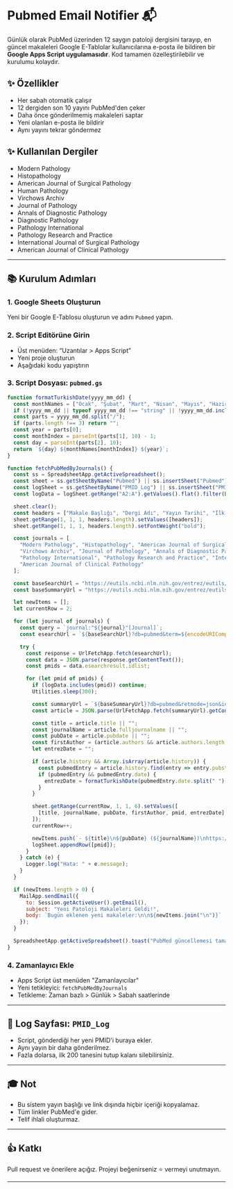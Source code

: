 # Pubmed Email Notifier 📬

Günlük olarak PubMed üzerinden 12 saygın patoloji dergisini tarayıp, en güncel makaleleri Google E-Tablolar kullanıcılarına e-posta ile bildiren bir **Google Apps Script uygulamasıdır**. Kod tamamen özelleştirilebilir ve kurulumu kolaydır.

## ✨ Özellikler
- Her sabah otomatik çalışır
- 12 dergiden son 10 yayını PubMed'den çeker
- Daha önce gönderilmemiş makaleleri saptar
- Yeni olanları e-posta ile bildirir
- Aynı yayını tekrar göndermez

## ✨ Kullanılan Dergiler
- Modern Pathology  
- Histopathology  
- American Journal of Surgical Pathology  
- Human Pathology  
- Virchows Archiv  
- Journal of Pathology  
- Annals of Diagnostic Pathology  
- Diagnostic Pathology  
- Pathology International  
- Pathology Research and Practice  
- International Journal of Surgical Pathology  
- American Journal of Clinical Pathology  

---

## 📚 Kurulum Adımları

### 1. Google Sheets Oluşturun
Yeni bir Google E-Tablosu oluşturun ve adını `Pubmed` yapın.

### 2. Script Editörüne Girin
- Üst menüden: “Uzantılar > Apps Script”
- Yeni proje oluşturun
- Aşağıdaki kodu yapıştırın

### 3. Script Dosyası: `pubmed.gs`

```javascript
function formatTurkishDate(yyyy_mm_dd) {
  const monthNames = ["Ocak", "Şubat", "Mart", "Nisan", "Mayıs", "Haziran", "Temmuz", "Ağustos", "Eylül", "Ekim", "Kasım", "Aralık"];
  if (!yyyy_mm_dd || typeof yyyy_mm_dd !== "string" || !yyyy_mm_dd.includes("/")) return "";
  const parts = yyyy_mm_dd.split("/");
  if (parts.length !== 3) return "";
  const year = parts[0];
  const monthIndex = parseInt(parts[1], 10) - 1;
  const day = parseInt(parts[2], 10);
  return `${day} ${monthNames[monthIndex]} ${year}`;
}

function fetchPubMedByJournals() {
  const ss = SpreadsheetApp.getActiveSpreadsheet();
  const sheet = ss.getSheetByName("Pubmed") || ss.insertSheet("Pubmed");
  const logSheet = ss.getSheetByName("PMID_Log") || ss.insertSheet("PMID_Log");
  const logData = logSheet.getRange("A2:A").getValues().flat().filter(Boolean);

  sheet.clear();
  const headers = ["Makale Başlığı", "Dergi Adı", "Yayın Tarihi", "İlk Yazar", "PMID", "Giriş Tarihi"];
  sheet.getRange(1, 1, 1, headers.length).setValues([headers]);
  sheet.getRange(1, 1, 1, headers.length).setFontWeight("bold");

  const journals = [
    "Modern Pathology", "Histopathology", "American Journal of Surgical Pathology", "Human Pathology",
    "Virchows Archiv", "Journal of Pathology", "Annals of Diagnostic Pathology", "Diagnostic Pathology",
    "Pathology International", "Pathology Research and Practice", "International Journal of Surgical Pathology",
    "American Journal of Clinical Pathology"
  ];

  const baseSearchUrl = "https://eutils.ncbi.nlm.nih.gov/entrez/eutils/esearch.fcgi";
  const baseSummaryUrl = "https://eutils.ncbi.nlm.nih.gov/entrez/eutils/esummary.fcgi";

  let newItems = [];
  let currentRow = 2;

  for (let journal of journals) {
    const query = `journal:"${journal}"[Journal]`;
    const esearchUrl = `${baseSearchUrl}?db=pubmed&term=${encodeURIComponent(query)}&sort=pub+date&retmode=json&retmax=5`;

    try {
      const response = UrlFetchApp.fetch(esearchUrl);
      const data = JSON.parse(response.getContentText());
      const pmids = data.esearchresult.idlist;

      for (let pmid of pmids) {
        if (logData.includes(pmid)) continue;
        Utilities.sleep(300);

        const summaryUrl = `${baseSummaryUrl}?db=pubmed&retmode=json&id=${pmid}`;
        const article = JSON.parse(UrlFetchApp.fetch(summaryUrl).getContentText()).result[pmid];

        const title = article.title || "";
        const journalName = article.fulljournalname || "";
        const pubDate = article.pubdate || "";
        const firstAuthor = (article.authors && article.authors.length > 0) ? article.authors[0].name : "";
        let entrezDate = "";

        if (article.history && Array.isArray(article.history)) {
          const pubmedEntry = article.history.find(entry => entry.pubstatus === "pubmed");
          if (pubmedEntry && pubmedEntry.date) {
            entrezDate = formatTurkishDate(pubmedEntry.date.split(" ")[0]);
          }
        }

        sheet.getRange(currentRow, 1, 1, 6).setValues([
          [title, journalName, pubDate, firstAuthor, pmid, entrezDate]
        ]);
        currentRow++;

        newItems.push(`- ${title}\n${pubDate} (${journalName})\nhttps://pubmed.ncbi.nlm.nih.gov/${pmid}/\n`);
        logSheet.appendRow([pmid]);
      }
    } catch (e) {
      Logger.log("Hata: " + e.message);
    }
  }

  if (newItems.length > 0) {
    MailApp.sendEmail({
      to: Session.getActiveUser().getEmail(),
      subject: "Yeni Patoloji Makaleleri Geldi!",
      body: `Bugün eklenen yeni makaleler:\n\n${newItems.join("\n")}`
    });
  }

  SpreadsheetApp.getActiveSpreadsheet().toast("PubMed güncellemesi tamamlandı");
}
```

### 4. Zamanlayıcı Ekle
- Apps Script üst menüden "Zamanlayıcılar"
- Yeni tetikleyici: `fetchPubMedByJournals`
- Tetikleme: Zaman bazlı > Günlük > Sabah saatlerinde

---

## 📅 Log Sayfası: `PMID_Log`
- Script, gönderdiği her yeni PMID'i buraya ekler.
- Aynı yayın bir daha gönderilmez.
- Fazla dolarsa, ilk 200 tanesini tutup kalanı silebilirsiniz.

---

## 🎓 Not
- Bu sistem yayın başlığı ve link dışında hiçbir içeriği kopyalamaz.
- Tüm linkler PubMed'e gider.
- Telif ihlali oluşturmaz.

---

## 👍 Katkı
Pull request ve önerilere açığız. 
Projeyi beğenirseniz ⭐ vermeyi unutmayın.

---
